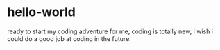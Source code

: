# hello-world
ready to start my coding adventure
for me, coding is totally new, i wish i could do a good job at coding in the future. 
